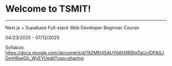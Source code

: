 # Welcome to TSMIT!

---

Next.js + Supabase Full-stack Web Developer Beginner Course

04/23/2025 - 07/12/2025

Syllabus: https://docs.google.com/document/d/192MEtjISAUYb6H9RRIqTaUctDFAGJDmH6wiGh_WyEYI/edit?usp=sharing